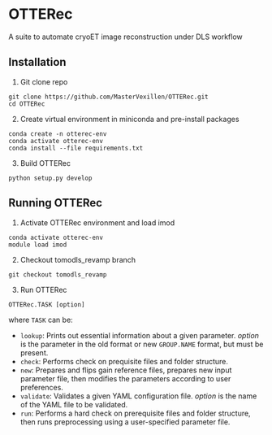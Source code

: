 # OTTERec
A suite to automate cryoET image reconstruction under DLS workflow

## Installation

1. Git clone repo
```
git clone https://github.com/MasterVexillen/OTTERec.git
cd OTTERec
```

2. Create virtual environment in miniconda and pre-install packages
```
conda create -n otterec-env
conda activate otterec-env
conda install --file requirements.txt
```

3. Build OTTERec
```
python setup.py develop
```

## Running OTTERec
1. Activate OTTERec environment and load imod
```
conda activate otterec-env
module load imod
```
2. Checkout tomodls_revamp branch
```
git checkout tomodls_revamp
```
3. Run OTTERec
```
OTTERec.TASK [option]
```
where `TASK` can be:
   * `lookup`: Prints out essential information about a given parameter. *option* is the parameter in the old format or new `GROUP.NAME` format, but must be present.
   * `check`: Performs check on prequisite files and folder structure.
   * `new`: Prepares and flips gain reference files, prepares new input parameter file, then modifies the parameters according to user preferences.
   * `validate`: Validates a given YAML configuration file. *option* is the name of the YAML file to be validated.
   * `run`: Performs a hard check on prerequisite files and folder structure, then runs preprocessing using a user-specified parameter file.
